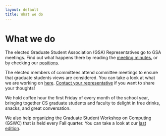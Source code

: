 ```yaml
---
layout: default
title: What we do
---
```


What we do
=======

The elected Graduate Student Association (GSA) Representatives go to GSA meetings. Find out what happens there by reading the [meeting minutes.](https://drive.google.com/folderview?id=0B69hCaWL5B4AeEt4OUoyNEtzQk0&usp=sharing) or by checking our [positions](/positions/).

The elected members of committees attend committee meetings to ensure that graduate students views are considered. You can take a look at what we are working on [here](https://drive.google.com/folderview?id=0B69hCaWL5B4AUFlueFZWUUp2anc&usp=sharing). [Contact your representative](/contact/) if you want to share your thoughts! 

We hold coffee hour the first Friday of every month of the school year, bringing together CS graduate students and faculty to delight in free drinks, snacks, and great conversation. 

We also help organizing the Graduate Student Workshop on Computing (GSWC) that is held every Fall quarter. You can take a look at our [last edition](http://gsrc.cs.ucsb.edu/2014/).
